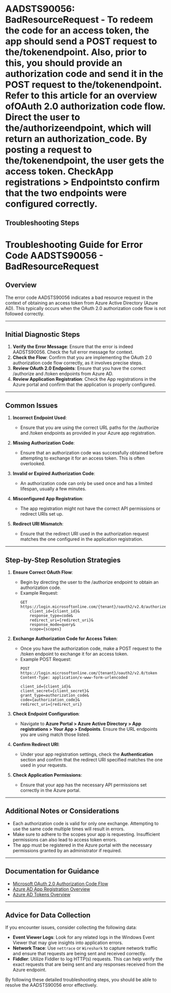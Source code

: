 
# AADSTS90056: BadResourceRequest - To redeem the code for an access token, the app should send a POST request to the/tokenendpoint. Also, prior to this, you should provide an authorization code and send it in the POST request to the/tokenendpoint. Refer to this article for an overview ofOAuth 2.0 authorization code flow. Direct the user to the/authorizeendpoint, which will return an authorization_code. By posting a request to the/tokenendpoint, the user gets the access token. CheckApp registrations > Endpointsto confirm that the two endpoints were configured correctly.


## Troubleshooting Steps
# Troubleshooting Guide for Error Code AADSTS90056 - BadResourceRequest

## Overview
The error code AADSTS90056 indicates a bad resource request in the context of obtaining an access token from Azure Active Directory (Azure AD). This typically occurs when the OAuth 2.0 authorization code flow is not followed correctly.

---

## Initial Diagnostic Steps

1. **Verify the Error Message**: Ensure that the error is indeed AADSTS90056. Check the full error message for context.
2. **Check the Flow**: Confirm that you are implementing the OAuth 2.0 authorization code flow correctly, as it involves precise steps.
3. **Review OAuth 2.0 Endpoints**: Ensure that you have the correct /authorize and /token endpoints from Azure AD.
4. **Review Application Registration**: Check the App registrations in the Azure portal and confirm that the application is properly configured.

---

## Common Issues

1. **Incorrect Endpoint Used**:
   - Ensure that you are using the correct URL paths for the /authorize and /token endpoints as provided in your Azure app registration.

2. **Missing Authorization Code**:
   - Ensure that an authorization code was successfully obtained before attempting to exchange it for an access token. This is often overlooked.

3. **Invalid or Expired Authorization Code**:
   - An authorization code can only be used once and has a limited lifespan, usually a few minutes.

4. **Misconfigured App Registration**:
   - The app registration might not have the correct API permissions or redirect URIs set up.

5. **Redirect URI Mismatch**:
   - Ensure that the redirect URI used in the authorization request matches the one configured in the application registration.

---

## Step-by-Step Resolution Strategies

1. **Ensure Correct OAuth Flow**:
   - Begin by directing the user to the /authorize endpoint to obtain an authorization code.
   - Example Request:
     ```
     GET https://login.microsoftonline.com/{tenant}/oauth2/v2.0/authorize?
         client_id={client_id}&
         response_type=code&
         redirect_uri={redirect_uri}&
         response_mode=query&
         scope={scopes}
     ```

2. **Exchange Authorization Code for Access Token**:
   - Once you have the authorization code, make a POST request to the /token endpoint to exchange it for an access token.
   - Example POST Request:
     ```
     POST https://login.microsoftonline.com/{tenant}/oauth2/v2.0/token
     Content-Type: application/x-www-form-urlencoded

     client_id={client_id}&
     client_secret={client_secret}&
     grant_type=authorization_code&
     code={authorization_code}&
     redirect_uri={redirect_uri}
     ```

3. **Check Endpoint Configuration**:
   - Navigate to **Azure Portal > Azure Active Directory > App registrations > Your App > Endpoints**. Ensure the URL endpoints you are using match those listed.

4. **Confirm Redirect URI**:
   - Under your app registration settings, check the **Authentication** section and confirm that the redirect URI specified matches the one used in your requests.
   
5. **Check Application Permissions**:
   - Ensure that your app has the necessary API permissions set correctly in the Azure portal.

---

## Additional Notes or Considerations

- Each authorization code is valid for only one exchange. Attempting to use the same code multiple times will result in errors.
- Make sure to adhere to the scopes your app is requesting. Insufficient permissions can also lead to access token errors.
- The app must be registered in the Azure portal with the necessary permissions granted by an administrator if required.

---

## Documentation for Guidance

- [Microsoft OAuth 2.0 Authorization Code Flow](https://docs.microsoft.com/en-us/azure/active-directory/develop/v2-oauth2-auth-code)
- [Azure AD App Registration Overview](https://docs.microsoft.com/en-us/azure/active-directory/develop/quickstart-register-app)
- [Azure AD Tokens Overview](https://docs.microsoft.com/en-us/azure/active-directory/develop/access-tokens)

---

## Advice for Data Collection

If you encounter issues, consider collecting the following data:

- **Event Viewer Logs**: Look for any related logs in the Windows Event Viewer that may give insights into application errors.
- **Network Trace**: Use `nettrace` or `Wireshark` to capture network traffic and ensure that requests are being sent and received correctly.
- **Fiddler**: Utilize Fiddler to log HTTP(s) requests. This can help verify the exact requests that are being sent and any responses received from the Azure endpoint.

By following these detailed troubleshooting steps, you should be able to resolve the AADSTS90056 error effectively.